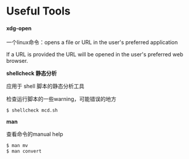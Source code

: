 # Useful Tools

#### xdg-open

一个linux命令：opens a file or URL in the user's preferred application

If a URL is provided the URL will be opened in the user's preferred web browser.

**shellcheck 静态分析**

应用于 shell 脚本的静态分析工具

检查运行脚本的一些warning，可能错误的地方

```text
$ shellcheck mcd.sh
```

**man**

查看命令的manual help

```bash
$ man mv
$ man convert
```




